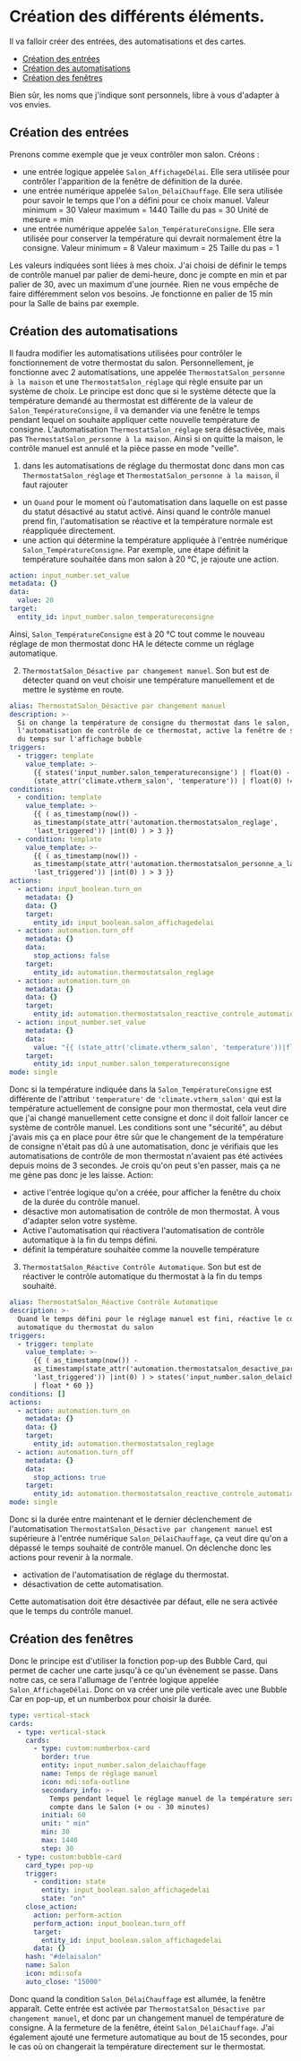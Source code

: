 # Création des différents éléments.

Il va falloir créer des entrées, des automatisations et des cartes.

- [Création des entrées](#création-des-entrées)
- [Création des automatisations](#Création-des-automatisations)
- [Création des fenêtres](#création-des-fenêtres)

Bien sûr, les noms que j'indique sont personnels, libre à vous d'adapter à vos envies.	

## Création des entrées
	
Prenons comme exemple que je veux contrôler mon salon.
Créons :
- une entrée logique appelée `Salon_AffichageDélai`. Elle sera utilisée pour contrôler l'apparition de la fenêtre de définition de la durée.
- une entrée numérique appelée `Salon_DélaiChauffage`. Elle sera utilisée pour savoir le temps que l'on a défini pour ce choix manuel.
			Valeur minimum = 30
			Valeur maximum = 1440
			Taille du pas = 30
			Unité de mesure = min
- une entrée numérique appelée `Salon_TempératureConsigne`. Elle sera utilisée pour conserver la température qui devrait normalement être la consigne.
			Valeur minimum = 8
			Valeur maximum = 25
			Taille du pas = 1

Les valeurs indiquées sont liées à mes choix. J'ai choisi de définir le temps de contrôle manuel par palier de demi-heure, donc je compte en min et par palier de 30, avec un maximum d'une journée. Rien ne vous empêche de faire différemment selon vos besoins. Je fonctionne en palier de 15 min pour la Salle de bains par exemple.
	
## Création des automatisations

Il faudra modifier les automatisations utilisées pour contrôler le fonctionnement de votre thermostat du salon. Personnellement, je fonctionne avec 2 automatisations, une appelée `ThermostatSalon_personne à la maison` et une `ThermostatSalon_réglage` qui règle ensuite par un système de choix. 
Le principe est donc que si le système détecte que la température demandé au thermostat est différente de la valeur de `Salon_TempératureConsigne`, il va demander via une fenêtre le temps pendant lequel on souhaite appliquer cette nouvelle température de consigne. L'automatisation `ThermostatSalon_réglage` sera désactivée, mais pas `ThermostatSalon_personne à la maison`. Ainsi si on quitte la maison, le contrôle manuel est annulé et la pièce passe en mode "veille".

1. dans les automatisations de réglage du thermostat donc dans mon cas `ThermostatSalon_réglage` et `ThermostatSalon_personne à la maison`, il faut rajouter 
- un `Quand` pour le moment où l'automatisation dans laquelle on est passe du statut désactivé au statut activé. Ainsi quand le contrôle manuel prend fin, l'automatisation se réactive et la température normale est réappliquée directement.
- une action qui détermine la température appliquée à l'entrée numérique `Salon_TempératureConsigne`.
Par exemple, une étape définit la température souhaitée dans mon salon à 20 °C, je rajoute une action. 
```yaml
action: input_number.set_value
metadata: {}
data:
  value: 20
target:
  entity_id: input_number.salon_temperatureconsigne
```
Ainsi, `Salon_TempératureConsigne` est à 20 °C tout comme le nouveau réglage de mon thermostat donc HA le détecte comme un réglage automatique.

2. `ThermostatSalon_Désactive par changement manuel`. Son but est de détecter quand on veut choisir une température manuellement et de mettre le système en route.

```yaml
alias: ThermostatSalon_Désactive par changement manuel
description: >-
  Si on change la température de consigne du thermostat dans le salon, désactive
  l'automatisation de contrôle de ce thermostat, active la fenêtre de sélection
  du temps sur l'affichage bubble
triggers:
  - trigger: template
    value_template: >-
      {{ states('input_number.salon_temperatureconsigne') | float(0) -
      (state_attr('climate.vtherm_salon', 'temperature')) | float(0) != 0}}
conditions:
  - condition: template
    value_template: >-
      {{ ( as_timestamp(now()) -
      as_timestamp(state_attr('automation.thermostatsalon_reglage',
      'last_triggered')) |int(0) ) > 3 }}
  - condition: template
    value_template: >-
      {{ ( as_timestamp(now()) -
      as_timestamp(state_attr('automation.thermostatsalon_personne_a_la_maison',
      'last_triggered')) |int(0) ) > 3 }}
actions:
  - action: input_boolean.turn_on
    metadata: {}
    data: {}
    target:
      entity_id: input_boolean.salon_affichagedelai
  - action: automation.turn_off
    metadata: {}
    data:
      stop_actions: false
    target:
      entity_id: automation.thermostatsalon_reglage
  - action: automation.turn_on
    metadata: {}
    data: {}
    target:
      entity_id: automation.thermostatsalon_reactive_controle_automatique
  - action: input_number.set_value
    metadata: {}
    data:
      value: "{{ (state_attr('climate.vtherm_salon', 'temperature'))|float(0) }}"
    target:
      entity_id: input_number.salon_temperatureconsigne
mode: single
```
Donc si la température indiquée dans la `Salon_TempératureConsigne` est différente de l'attribut `'temperature'` de `'climate.vtherm_salon'` qui est la température actuellement de consigne pour mon thermostat, cela veut dire que j'ai changé manuellement cette consigne et donc il doit falloir lancer ce système de contrôle manuel. 
Les conditions sont une "sécurité", au début j'avais mis ça en place pour être sûr que le changement de la température de consigne n'était pas dû à une automatisation, donc je vérifiais que les automatisations de contrôle de mon thermostat n'avaient pas été activées depuis moins de 3 secondes. Je crois qu'on peut s'en passer, mais ça ne me gène pas donc je les laisse.
Action: 
- active l'entrée logique qu'on a créée, pour afficher la fenêtre du choix de la durée du contrôle manuel.
- désactive mon automatisation de contrôle de mon thermostat. À vous d'adapter selon votre système.
- Active l'automatisation qui réactivera l'automatisation de contrôle automatique à la fin du temps défini.
- définit la température souhaitée comme la nouvelle température 

3. `ThermostatSalon_Réactive Contrôle Automatique`. Son but est de réactiver le contrôle automatique du thermostat à la fin du temps souhaité.

```yaml
alias: ThermostatSalon_Réactive Contrôle Automatique
description: >-
  Quand le temps défini pour le réglage manuel est fini, réactive le contrôle
  automatique du thermostat du salon
triggers:
  - trigger: template
    value_template: >-
      {{ ( as_timestamp(now()) -
      as_timestamp(state_attr('automation.thermostatsalon_desactive_par_changement_manuel',
      'last_triggered')) |int(0) ) > states('input_number.salon_delaichauffage')
      | float * 60 }}
conditions: []
actions:
  - action: automation.turn_on
    metadata: {}
    data: {}
    target:
      entity_id: automation.thermostatsalon_reglage
  - action: automation.turn_off
    metadata: {}
    data:
      stop_actions: true
    target:
      entity_id: automation.thermostatsalon_reactive_controle_automatique
mode: single
```

Donc si la durée entre maintenant et le dernier déclenchement de l'automatisation `ThermostatSalon_Désactive par changement manuel` est supérieure à l'entrée numérique `Salon_DélaiChauffage`, ça veut dire qu'on a dépassé le temps souhaité de contrôle manuel. On déclenche donc les actions pour revenir à la normale.
- activation de l'automatisation de réglage du thermostat.
- désactivation de cette automatisation.

Cette automatisation doit être désactivée par défaut, elle ne sera activée que le temps du contrôle manuel.

## Création des fenêtres

Donc le principe est d'utiliser la fonction pop-up des Bubble Card, qui permet de cacher une carte jusqu'à ce qu'un évènement se passe. Dans notre cas, ce sera l'allumage de l'entrée logique appelée `Salon_AffichageDélai`.
Donc on va créer une pile verticale avec une Bubble Car en pop-up, et un numberbox pour choisir la durée.
```yaml
type: vertical-stack
cards:
  - type: vertical-stack
    cards:
      - type: custom:numberbox-card
        border: true
        entity: input_number.salon_delaichauffage
        name: Temps de réglage manuel
        icon: mdi:sofa-outline
        secondary_info: >-
          Temps pendant lequel le réglage manuel de la température sera pris en
          compte dans le Salon (+ ou - 30 minutes)
        initial: 60
        unit: " min"
        min: 30
        max: 1440
        step: 30
  - type: custom:bubble-card
    card_type: pop-up
    trigger:
      - condition: state
        entity: input_boolean.salon_affichagedelai
        state: "on"
    close_action:
      action: perform-action
      perform_action: input_boolean.turn_off
      target:
        entity_id: input_boolean.salon_affichagedelai
      data: {}
    hash: "#delaisalon"
    name: Salon
    icon: mdi:sofa
    auto_close: "15000"
```
Donc quand la condition `Salon_DélaiChauffage` est allumée, la fenêtre apparaît. Cette entrée est activée par `ThermostatSalon_Désactive par changement manuel`, et donc par un changement manuel de température de consigne. À la fermeture de la fenêtre, éteint `Salon_DélaiChauffage`. J'ai également ajouté une fermeture automatique au bout de 15 secondes, pour le cas où on changerait la température directement sur le thermostat.
